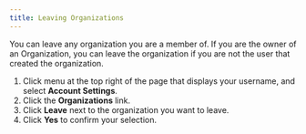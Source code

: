 ```yaml
---
title: Leaving Organizations
---
```


You can leave any organization you are a member of. If you are the owner of an Organization, you can leave the organization if you are not the user that created the organization.

1. Click menu at the top right of the page that displays your username, and select **Account Settings**.
2. Click the **Organizations** link.
3. Click **Leave** next to the organization you want to leave.
4. Click **Yes** to confirm your selection.